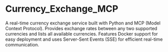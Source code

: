 # Currency_Exchange_MCP
A real-time currency exchange service built with Python and MCP (Model Context Protocol). Provides exchange rates between any two supported currencies and lists all available currencies. Features Docker support for easy deployment and uses Server-Sent Events (SSE) for efficient real-time communication.
